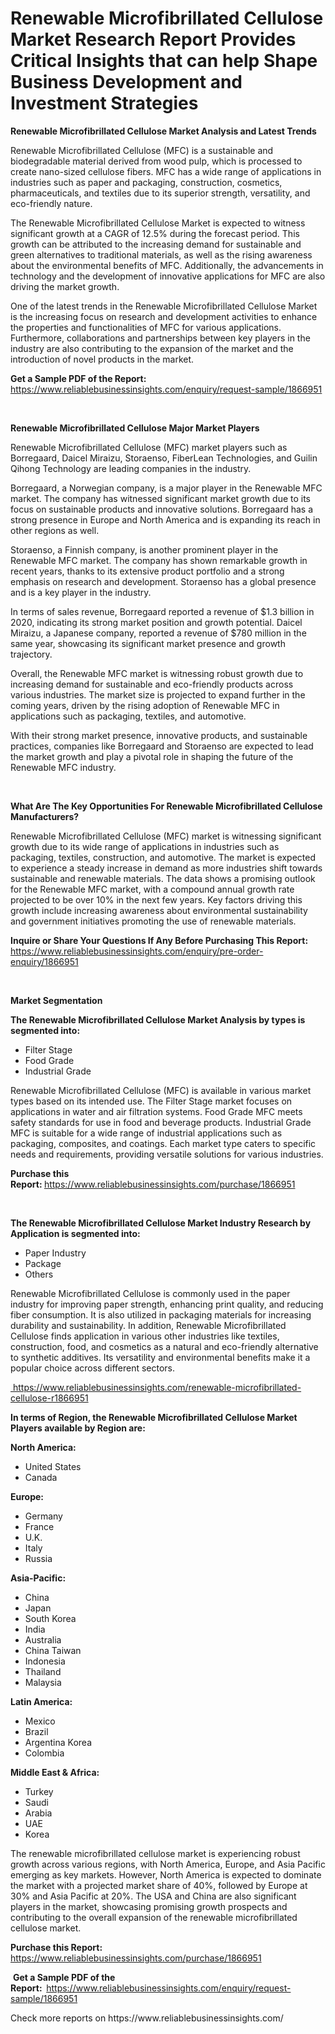 <p><h1>Renewable Microfibrillated Cellulose Market Research Report Provides Critical Insights that can help Shape Business Development and Investment Strategies</h1></p><p><strong>Renewable Microfibrillated Cellulose Market Analysis and Latest Trends</strong></p>
<p><p>Renewable Microfibrillated Cellulose (MFC) is a sustainable and biodegradable material derived from wood pulp, which is processed to create nano-sized cellulose fibers. MFC has a wide range of applications in industries such as paper and packaging, construction, cosmetics, pharmaceuticals, and textiles due to its superior strength, versatility, and eco-friendly nature.</p><p>The Renewable Microfibrillated Cellulose Market is expected to witness significant growth at a CAGR of 12.5% during the forecast period. This growth can be attributed to the increasing demand for sustainable and green alternatives to traditional materials, as well as the rising awareness about the environmental benefits of MFC. Additionally, the advancements in technology and the development of innovative applications for MFC are also driving the market growth.</p><p>One of the latest trends in the Renewable Microfibrillated Cellulose Market is the increasing focus on research and development activities to enhance the properties and functionalities of MFC for various applications. Furthermore, collaborations and partnerships between key players in the industry are also contributing to the expansion of the market and the introduction of novel products in the market.</p></p>
<p><strong>Get a Sample PDF of the Report:&nbsp;</strong> <a href="https://www.reliablebusinessinsights.com/enquiry/request-sample/1866951">https://www.reliablebusinessinsights.com/enquiry/request-sample/1866951</a></p>
<p>&nbsp;</p>
<p><strong>Renewable Microfibrillated Cellulose Major Market Players</strong></p>
<p><p>Renewable Microfibrillated Cellulose (MFC) market players such as Borregaard, Daicel Miraizu, Storaenso, FiberLean Technologies, and Guilin Qihong Technology are leading companies in the industry.</p><p>Borregaard, a Norwegian company, is a major player in the Renewable MFC market. The company has witnessed significant market growth due to its focus on sustainable products and innovative solutions. Borregaard has a strong presence in Europe and North America and is expanding its reach in other regions as well.</p><p>Storaenso, a Finnish company, is another prominent player in the Renewable MFC market. The company has shown remarkable growth in recent years, thanks to its extensive product portfolio and a strong emphasis on research and development. Storaenso has a global presence and is a key player in the industry.</p><p>In terms of sales revenue, Borregaard reported a revenue of $1.3 billion in 2020, indicating its strong market position and growth potential. Daicel Miraizu, a Japanese company, reported a revenue of $780 million in the same year, showcasing its significant market presence and growth trajectory.</p><p>Overall, the Renewable MFC market is witnessing robust growth due to increasing demand for sustainable and eco-friendly products across various industries. The market size is projected to expand further in the coming years, driven by the rising adoption of Renewable MFC in applications such as packaging, textiles, and automotive.</p><p>With their strong market presence, innovative products, and sustainable practices, companies like Borregaard and Storaenso are expected to lead the market growth and play a pivotal role in shaping the future of the Renewable MFC industry.</p></p>
<p>&nbsp;</p>
<p><strong>What Are The Key Opportunities For Renewable Microfibrillated Cellulose Manufacturers?</strong></p>
<p><p>Renewable Microfibrillated Cellulose (MFC) market is witnessing significant growth due to its wide range of applications in industries such as packaging, textiles, construction, and automotive. The market is expected to experience a steady increase in demand as more industries shift towards sustainable and renewable materials. The data shows a promising outlook for the Renewable MFC market, with a compound annual growth rate projected to be over 10% in the next few years. Key factors driving this growth include increasing awareness about environmental sustainability and government initiatives promoting the use of renewable materials.</p></p>
<p><strong>Inquire or Share Your Questions If Any Before Purchasing This Report:</strong> <a href="https://www.reliablebusinessinsights.com/enquiry/pre-order-enquiry/1866951">https://www.reliablebusinessinsights.com/enquiry/pre-order-enquiry/1866951</a></p>
<p>&nbsp;</p>
<p><strong>Market Segmentation</strong></p>
<p><strong>The Renewable Microfibrillated Cellulose Market Analysis by types is segmented into:</strong></p>
<p><ul><li>Filter Stage</li><li>Food Grade</li><li>Industrial Grade</li></ul></p>
<p><p>Renewable Microfibrillated Cellulose (MFC) is available in various market types based on its intended use. The Filter Stage market focuses on applications in water and air filtration systems. Food Grade MFC meets safety standards for use in food and beverage products. Industrial Grade MFC is suitable for a wide range of industrial applications such as packaging, composites, and coatings. Each market type caters to specific needs and requirements, providing versatile solutions for various industries.</p></p>
<p><strong>Purchase this Report:&nbsp;</strong><a href="https://www.reliablebusinessinsights.com/purchase/1866951">https://www.reliablebusinessinsights.com/purchase/1866951</a></p>
<p>&nbsp;</p>
<p><strong>The Renewable Microfibrillated Cellulose Market Industry Research by Application is segmented into:</strong></p>
<p><ul><li>Paper Industry</li><li>Package</li><li>Others</li></ul></p>
<p><p>Renewable Microfibrillated Cellulose is commonly used in the paper industry for improving paper strength, enhancing print quality, and reducing fiber consumption. It is also utilized in packaging materials for increasing durability and sustainability. In addition, Renewable Microfibrillated Cellulose finds application in various other industries like textiles, construction, food, and cosmetics as a natural and eco-friendly alternative to synthetic additives. Its versatility and environmental benefits make it a popular choice across different sectors.</p></p>
<p><a href="https://www.reliablebusinessinsights.com/renewable-microfibrillated-cellulose-r1866951">&nbsp;https://www.reliablebusinessinsights.com/renewable-microfibrillated-cellulose-r1866951</a></p>
<p><strong>In terms of Region, the Renewable Microfibrillated Cellulose Market Players available by Region are:</strong></p>
<p>
    <p> <strong> North America: </strong>
        <ul>
            <li>United States</li>
            <li>Canada</li>
        </ul>
        </p> 
    <p> <strong> Europe: </strong>
        <ul>
            <li>Germany</li>
            <li>France</li>
            <li>U.K.</li>
            <li>Italy</li>
            <li>Russia</li>
        </ul>
        </p> 
    <p> <strong> Asia-Pacific: </strong>
        <ul>
            <li>China</li>
            <li>Japan</li>
            <li>South Korea</li>
            <li>India</li>
            <li>Australia</li>
            <li>China Taiwan</li>
            <li>Indonesia</li>
            <li>Thailand</li>
            <li>Malaysia</li>
        </ul>
        </p> 
    <p> <strong> Latin America: </strong>
        <ul>
            <li>Mexico</li>
            <li>Brazil</li>
            <li>Argentina Korea</li>
            <li>Colombia</li>
        </ul>
        </p> 
    <p> <strong> Middle East & Africa: </strong>
        <ul>
            <li>Turkey</li>
            <li>Saudi</li>
            <li>Arabia</li>
            <li>UAE</li>
            <li>Korea</li>
        </ul>
    </p>
    </p>
<p><p>The renewable microfibrillated cellulose market is experiencing robust growth across various regions, with North America, Europe, and Asia Pacific emerging as key markets. However, North America is expected to dominate the market with a projected market share of 40%, followed by Europe at 30% and Asia Pacific at 20%. The USA and China are also significant players in the market, showcasing promising growth prospects and contributing to the overall expansion of the renewable microfibrillated cellulose market.</p></p>
<p><strong>Purchase this Report: </strong><a href="https://www.reliablebusinessinsights.com/purchase/1866951">https://www.reliablebusinessinsights.com/purchase/1866951</a></p>
<p>&nbsp;<strong>Get a Sample PDF of the Report:&nbsp;&nbsp;</strong><a href="https://www.reliablebusinessinsights.com/enquiry/request-sample/1866951">https://www.reliablebusinessinsights.com/enquiry/request-sample/1866951</a></p>
<p><strong></strong></p>
<p>Check more reports on https://www.reliablebusinessinsights.com/</p>